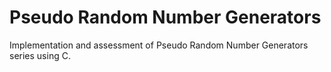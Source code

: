 Pseudo Random Number Generators
============================

Implementation and assessment of Pseudo Random Number Generators series using C.

